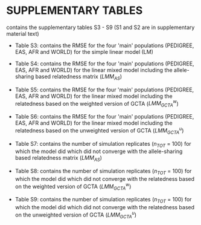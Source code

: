 # SUPPLEMENTARY TABLES

contains the supplementary tables S3 - S9 (S1 and S2 are in supplementary material text)

- Table S3: contains the RMSE for the four 'main' populations (PEDIGREE, EAS, AFR and WORLD) for the simple linear model (LM)

- Table S4: contains the RMSE for the four 'main' populations (PEDIGREE, EAS, AFR and WORLD) for the linear mixed model including the allele-sharing based relatedness matrix ($LMM_{AS}$)

- Table S5: contains the RMSE for the four 'main' populations (PEDIGREE, EAS, AFR and WORLD) for the linear mixed model including the relatedness based on the weighted version of GCTA ($LMM^{w}_{GCTA}$)

- Table S6: contains the RMSE for the four 'main' populations (PEDIGREE, EAS, AFR and WORLD) for the linear mixed model including the relatedness based on the unweighted version of GCTA ($LMM^{u}_{GCTA}$)


- Table S7: contains the number of simulation replicates ($n_{TOT}$ = 100) for which the model did which did not converge with the allele-sharing based relatedness matrix ($LMM_{AS}$)

- Table S8: contains the number of simulation replicates ($n_{TOT}$ = 100) for which the model did which did not converge with the relatedness based on the weighted version of GCTA ($LMM^{w}_{GCTA}$)

- Table S9: contains the number of simulation replicates ($n_{TOT}$ = 100) for which the model did which did not converge with the relatedness based on the unweighted version of GCTA ($LMM^{u}_{GCTA}$)
